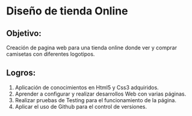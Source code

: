 # Diseño de tienda Online
## Objetivo:
Creación de pagina web para una tienda online donde ver y comprar camisetas con diferentes logotipos.

## Logros:

1. Aplicación de conocimientos en Html5 y Css3 adquiridos.
2. Aprender a configurar y realizar desarrollos Web con varias páginas.
3. Realizar pruebas de Testing para el funcionamiento de la página.
4. Aplicar el uso de Github para el control de versiones.
